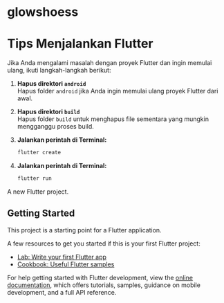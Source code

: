 # glowshoess

# Tips Menjalankan Flutter

Jika Anda mengalami masalah dengan proyek Flutter dan ingin memulai ulang, ikuti langkah-langkah berikut:

1. **Hapus direktori `android`**  
   Hapus folder `android` jika Anda ingin memulai ulang proyek Flutter dari awal.

2. **Hapus direktori `build`**  
   Hapus folder `build` untuk menghapus file sementara yang mungkin mengganggu proses build.

3. **Jalankan perintah di Terminal:**
   ```bash
   flutter create

4. **Jalankan perintah di Terminal:**
   ```bash
   flutter run

A new Flutter project.

## Getting Started

This project is a starting point for a Flutter application.

A few resources to get you started if this is your first Flutter project:

- [Lab: Write your first Flutter app](https://docs.flutter.dev/get-started/codelab)
- [Cookbook: Useful Flutter samples](https://docs.flutter.dev/cookbook)

For help getting started with Flutter development, view the
[online documentation](https://docs.flutter.dev/), which offers tutorials,
samples, guidance on mobile development, and a full API reference.
